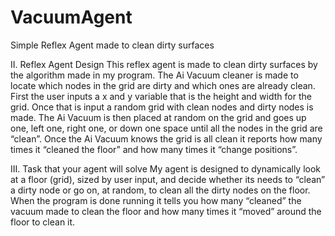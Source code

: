 # VacuumAgent
Simple Reflex Agent made to clean dirty surfaces

II. Reflex Agent Design
This reflex agent is made to clean dirty surfaces by the algorithm made in my program. The Ai Vacuum cleaner is made to locate which nodes in the grid are dirty and which ones are already clean. First the user inputs a x and y variable that is the height and width for the grid. Once that is input a random grid with clean nodes and dirty nodes is made. The Ai Vacuum is then placed at random on the grid and goes up one, left one, right one, or down one space until all the nodes in the grid are “clean”. Once the Ai Vacuum knows the grid is all clean it reports how many times it “cleaned the floor” and how many times it “change positions”. 


III. Task that your agent will solve
My agent is designed to dynamically look at a floor (grid), sized by user input, and decide whether its needs to “clean” a dirty node or go on, at random, to clean all the dirty nodes on the floor. When the program is done running it tells you how many “cleaned” the vacuum made to clean the floor and how many times it “moved” around the floor to clean it. 

